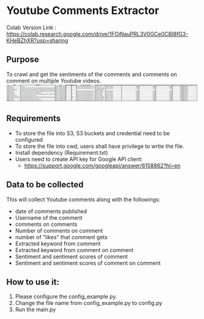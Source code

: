 # Youtube Comments Extractor
Colab Version Link : https://colab.research.google.com/drive/1FOiNauPRL3V0GCe0CBI8fG3-KHeBZhXR?usp=sharing

## Purpose
To crawl and get the sentiments of the comments and comments on comment on multiple Youtube videos.
  ![img.png](img.png)

## Requirements
- To store the file into S3, S3 buckets and credential need to be configured
- To store the file into cwd, users shall have privilege to wrtie the file.
- Install dependency (Requirement.txt)
- Users need to create API key for Google API client:
  - https://support.google.com/googleapi/answer/6158862?hl=en

## Data to be collected
This will collect Youtube comments along with the followings:
   - date of comments published
   - Username of the comment
   - comments on comments
   - Number of comments on comment
   - number of "likes" that comment gets
   - Extracted keyword from comment
   - Extracted keyword from comment on comment
   - Sentiment and sentiment scores of comment
   - Sentiment and sentiment scores of comment on comment

## How to use it:
1. Please configure the config_example py.
2. Change the file name from config_example.py to config.py 
3. Run the main.py